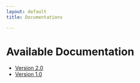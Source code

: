 ```yaml
---
layout: default
title: Documentations

---
```


Available Documentation
==============

* [Version 2.0](/docs/2.0/)
* [Version 1.0](/docs/1.0/)

